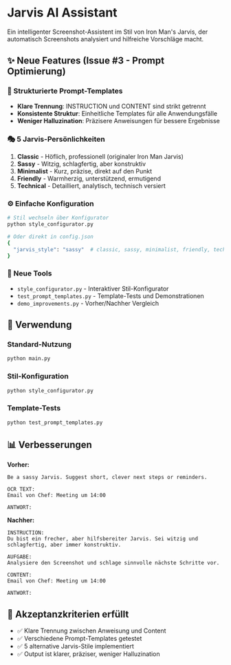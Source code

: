 # Jarvis AI Assistant

Ein intelligenter Screenshot-Assistent im Stil von Iron Man's Jarvis, der automatisch Screenshots analysiert und hilfreiche Vorschläge macht.

## ✨ Neue Features (Issue #3 - Prompt Optimierung)

### 🎯 Strukturierte Prompt-Templates
- **Klare Trennung**: INSTRUCTION und CONTENT sind strikt getrennt
- **Konsistente Struktur**: Einheitliche Templates für alle Anwendungsfälle
- **Weniger Halluzination**: Präzisere Anweisungen für bessere Ergebnisse

### 🎭 5 Jarvis-Persönlichkeiten
1. **Classic** - Höflich, professionell (originaler Iron Man Jarvis)
2. **Sassy** - Witzig, schlagfertig, aber konstruktiv  
3. **Minimalist** - Kurz, präzise, direkt auf den Punkt
4. **Friendly** - Warmherzig, unterstützend, ermutigend
5. **Technical** - Detailliert, analytisch, technisch versiert

### ⚙️ Einfache Konfiguration
```bash
# Stil wechseln über Konfigurator
python style_configurator.py

# Oder direkt in config.json
{
  "jarvis_style": "sassy"  # classic, sassy, minimalist, friendly, technical
}
```

### 🔧 Neue Tools
- `style_configurator.py` - Interaktiver Stil-Konfigurator
- `test_prompt_templates.py` - Template-Tests und Demonstrationen
- `demo_improvements.py` - Vorher/Nachher Vergleich

## 🚀 Verwendung

### Standard-Nutzung
```bash
python main.py
```

### Stil-Konfiguration
```bash
python style_configurator.py
```

### Template-Tests
```bash
python test_prompt_templates.py
```

## 📊 Verbesserungen

**Vorher:**
```
Be a sassy Jarvis. Suggest short, clever next steps or reminders.

OCR TEXT:
Email von Chef: Meeting um 14:00

ANTWORT:
```

**Nachher:**
```
INSTRUCTION:
Du bist ein frecher, aber hilfsbereiter Jarvis. Sei witzig und schlagfertig, aber immer konstruktiv.

AUFGABE:
Analysiere den Screenshot und schlage sinnvolle nächste Schritte vor.

CONTENT:
Email von Chef: Meeting um 14:00

ANTWORT:
```

## 🎯 Akzeptanzkriterien erfüllt
- ✅ Klare Trennung zwischen Anweisung und Content
- ✅ Verschiedene Prompt-Templates getestet
- ✅ 5 alternative Jarvis-Stile implementiert
- ✅ Output ist klarer, präziser, weniger Halluzination